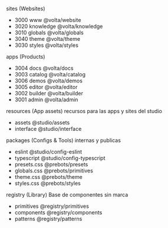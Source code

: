 sites (Websites)
- 3000 www          @volta/website
- 3020 knowledge    @volta/knowledge
- 3010 globals      @volta/globals
- 3040 theme        @volta/theme
- 3030 styles       @volta/styles

apps (Products)
- 3004 docs         @volta/docs
- 3003 catalog      @volta/catalog
- 3006 demos        @volta/demos
- 3005 editor       @volta/editor
- 3002 builder      @volta/builder
- 3001 admin        @volta/admin

resources (App assets) recursos para las apps y sites del studio
- assets            @studio/assets
- interface         @studio/interface

packages  (Configs & Tools) internas y publicas
- eslint            @studio/config-eslint
- typescript        @studio/config-typescript
- presets.css       @prebots/presets
- globals.css       @prebots/primitives
- theme.css         @prebots/theme
- styles.css        @prebots/styles

registry (Library)  Base de componentes sin marca
- primitives        @registry/primitives
- components        @registry/components
- patterns          @registry/patterns
